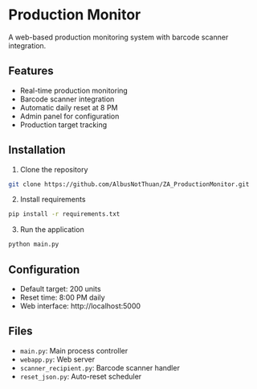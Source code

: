 # Production Monitor

A web-based production monitoring system with barcode scanner integration.

## Features
- Real-time production monitoring
- Barcode scanner integration
- Automatic daily reset at 8 PM
- Admin panel for configuration
- Production target tracking

## Installation
1. Clone the repository
```bash
git clone https://github.com/AlbusNotThuan/ZA_ProductionMonitor.git
```

2. Install requirements
```bash
pip install -r requirements.txt
```

3. Run the application
```bash
python main.py
```

## Configuration
- Default target: 200 units
- Reset time: 8:00 PM daily
- Web interface: http://localhost:5000

## Files
- `main.py`: Main process controller
- `webapp.py`: Web server
- `scanner_recipient.py`: Barcode scanner handler
- `reset_json.py`: Auto-reset scheduler
